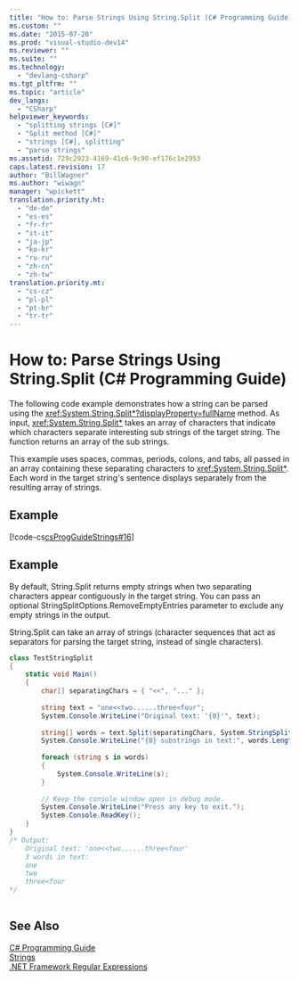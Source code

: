 ```yaml
---
title: "How to: Parse Strings Using String.Split (C# Programming Guide)"
ms.custom: ""
ms.date: "2015-07-20"
ms.prod: "visual-studio-dev14"
ms.reviewer: ""
ms.suite: ""
ms.technology: 
  - "devlang-csharp"
ms.tgt_pltfrm: ""
ms.topic: "article"
dev_langs: 
  - "CSharp"
helpviewer_keywords: 
  - "splitting strings [C#]"
  - "Split method [C#]"
  - "strings [C#], splitting"
  - "parse strings"
ms.assetid: 729c2923-4169-41c6-9c90-ef176c1e2953
caps.latest.revision: 17
author: "BillWagner"
ms.author: "wiwagn"
manager: "wpickett"
translation.priority.ht: 
  - "de-de"
  - "es-es"
  - "fr-fr"
  - "it-it"
  - "ja-jp"
  - "ko-kr"
  - "ru-ru"
  - "zh-cn"
  - "zh-tw"
translation.priority.mt: 
  - "cs-cz"
  - "pl-pl"
  - "pt-br"
  - "tr-tr"
---
```

# How to: Parse Strings Using String.Split (C# Programming Guide)
The following code example demonstrates how a string can be parsed using the <xref:System.String.Split*?displayProperty=fullName> method. As input, <xref:System.String.Split*> takes an array of characters that indicate which characters separate interesting sub strings of the target string.  The function returns an array of the sub strings.  
  
 This example uses spaces, commas, periods, colons, and tabs, all passed in an array containing these separating characters to <xref:System.String.Split*>.  Each word in the target string's sentence displays separately from the resulting array of strings.  
  
## Example  
 [!code-cs[csProgGuideStrings#16](../../../csharp/programming-guide/strings/codesnippet/CSharp/how-to-parse-strings-using-string-split_1.cs)]  
  
## Example  
 By default, String.Split returns empty strings when two separating characters appear contiguously in the target string.  You can pass an optional StringSplitOptions.RemoveEmptyEntries parameter to exclude any empty strings in the output.  
  
 String.Split can take an array of strings (character sequences that act as separators for parsing the target string, instead of single characters).  
  
```c#  
class TestStringSplit  
{  
    static void Main()  
    {  
        char[] separatingChars = { "<<", "..." };  
  
        string text = "one<<two......three<four";  
        System.Console.WriteLine("Original text: '{0}'", text);  
  
        string[] words = text.Split(separatingChars, System.StringSplitOptions.RemoveEmptyEntries );  
        System.Console.WriteLine("{0} substrings in text:", words.Length);  
  
        foreach (string s in words)  
        {  
            System.Console.WriteLine(s);  
        }  
  
        // Keep the console window open in debug mode.  
        System.Console.WriteLine("Press any key to exit.");  
        System.Console.ReadKey();  
    }  
}  
/* Output:  
    Original text: 'one<<two......three<four'  
    3 words in text:  
    one  
    two  
    three<four  
*/  
  
```  
  
## See Also  
 [C# Programming Guide](../../../csharp/programming-guide/index.md)   
 [Strings](../../../csharp/programming-guide/strings/index.md)   
 [.NET Framework Regular Expressions](../Topic/.NET%20Framework%20Regular%20Expressions.md)